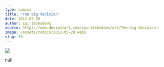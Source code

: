 ```yaml
---
type: comics
title: "The big decision"
date: 2012-05-28
author: spiritshadowx
source: https://www.deviantart.com/spiritshadowx/art/The-big-decision-304832068
image: /assets/comics/2012-05-28.webp
slug: 33
---
```


![](/assets/comics/2012-05-28.webp)

null
